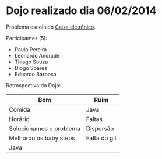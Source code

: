 Dojo realizado dia 06/02/2014
=======

Problema escolhido [Caixa eletrônico](http://dojopuzzles.com/problemas/exibe/caixa-eletronico/).

Participantes (5):
 * Paulo Pereira
 * Leonardo Andrade
 * Thiago Souza
 * Diogo Soares
 * Eduardo Barbosa

Retrospectiva do Dojo:

| Bom  | Ruim |
| ------------- | ------------- |
| Comida  | Java |
| Horário  | Faltas  |
| Solucionamos o problema  | Dispersão  |
| Melhorou os baby steps  | Falta do git  |
| Java  |  |

